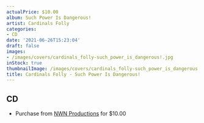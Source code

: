 ```yaml
---
actualPrice: $10.00
album: Such Power Is Dangerous!
artist: Cardinals Folly
categories:
- CD
date: '2021-06-26T15:23:04'
draft: false
images:
- /images/covers/cardinals_folly-such_power_is_dangerous!.jpg
inStock: true
thumbnailImage: /images/covers/cardinals_folly-such_power_is_dangerous!-thumb.jpg
title: Cardinals Folly - Such Power Is Dangerous!
---
```


## CD
* Purchase from [NWN Productions](http://shop.nwnprod.com/index.php?route=product/product&path=93&product_id=3477&sort=pd.name&order=ASC) for $10.00
